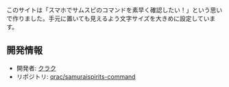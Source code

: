 このサイトは「スマホでサムスピのコマンドを素早く確認したい！」という思いで作りました。手元に置いても見えるよう文字サイズを大きめに設定しています。

## 開発情報

- 開発者: [クラク](https://x.com/Qrac_JP)
- リポジトリ: [qrac/samuraispirits-command](https://github.com/qrac/samuraispirits-command)
